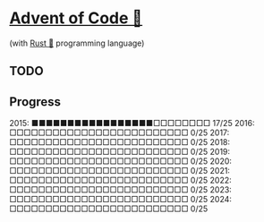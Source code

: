 # [Advent of Code 🎄](https://adventofcode.com/) 
(with [Rust 🦀](https://www.rust-lang.org/) programming language)

## TODO

## Progress

2015: ■■■■■■■■■■■■■■■■■□□□□□□□□ 17/25
2016: □□□□□□□□□□□□□□□□□□□□□□□□□ 0/25
2017: □□□□□□□□□□□□□□□□□□□□□□□□□ 0/25
2018: □□□□□□□□□□□□□□□□□□□□□□□□□ 0/25
2019: □□□□□□□□□□□□□□□□□□□□□□□□□ 0/25
2020: □□□□□□□□□□□□□□□□□□□□□□□□□ 0/25
2021: □□□□□□□□□□□□□□□□□□□□□□□□□ 0/25
2022: □□□□□□□□□□□□□□□□□□□□□□□□□ 0/25
2023: □□□□□□□□□□□□□□□□□□□□□□□□□ 0/25
2024: □□□□□□□□□□□□□□□□□□□□□□□□□ 0/25
